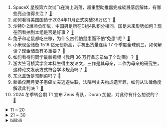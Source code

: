 1. SpaceX 星舰第六次试飞在海上溅落，超重型助推器完成软溅落后解体，有哪些亮点值得关注？ [:link:](https://www.zhihu.com/question/4560989954)
2. 如何看待美国国债于2024年11月正式突破36万亿？ [:link:](https://www.zhihu.com/question/3899613189)
3. 沙特0-2爆冷负印尼，中国男足所在C组4队积分相同，国足未来形势如何？现在回看抽到本组是否是好事？ [:link:](https://www.zhihu.com/question/4602707665)
4. 兔子和老鼠都吃庄稼，为什么古代怕鼠患而不怕“兔患”呢？ [:link:](https://www.zhihu.com/question/1827446235)
5. 小米现金储备 1516 亿元创新高，手机出货量连续 17 个季度全球前三，如何解读？现金储备有多重要？ [:link:](https://www.zhihu.com/question/4544633552)
6. 如何看待何同学最新视频《我用 36 万行备忘录做了个动画》？ [:link:](https://www.zhihu.com/question/4389622860)
7. 浙大竺可桢奖学金本科生得主发论文，三作是其母亲，二作为母亲的研究生，这种论文发表方式符合学术规范吗？ [:link:](https://www.zhihu.com/question/4554902611)
8. 东北盒饭是预制菜吗？ [:link:](https://www.zhihu.com/question/737711524)
9. 新婚仅两月妻子患癌丈夫逃避失联，法院判丈夫构成遗弃罪，如何从法律角度解读此判决？ [:link:](https://www.zhihu.com/question/4490184579)
10. 2024 冬季转会期 T1 宣布 Zeus 离队，Doran 加盟，对此你有什么想说的？ [:link:](https://www.zhihu.com/question/4605620467)
<details>
<summary>11 ~ 20</summary>

11. 《千与千寻》里最后千寻是怎么知道那一群猪里没有自己的爸爸妈妈的呢? [:link:](https://www.zhihu.com/question/26076643)
12. 唐朝为什么拿不下吐蕃？ [:link:](https://www.zhihu.com/question/2908915736)
13. 大家都谈谈WOW中最经典的BOSS吧? [:link:](https://www.zhihu.com/question/29177566)
14. 珠海航展一男子扫描展品被质疑是间谍，航展方回应「是否为间谍还没有明确通知」，有哪些信息值得关注？ [:link:](https://www.zhihu.com/question/4549779482)
15. 乌媒称乌军首次使用美国陆军战术导弹系统袭击俄布良斯克州，哪些信息值得关注？对当前俄乌局势会有何影响？ [:link:](https://www.zhihu.com/question/4585245117)
16. 国家发改委表示将依法严查「先提价后打折」「虚假折扣」等行为，这会给市场带来哪些改变？ [:link:](https://www.zhihu.com/question/4554394085)
17. 航天飞机会再出现吗？ [:link:](https://www.zhihu.com/question/359004035)
18. 「母爱是一场得体的退出」，现在的家长在孩子身上用力太大，后面真的能得体退出么？ [:link:](https://www.zhihu.com/question/4130438676)
19. 如果一年内给你无限金钱，但一年后你将获得这一年花费的两倍负债，你愿意吗？ [:link:](https://www.zhihu.com/question/4169481571)
20. 康师傅新品汤面被群嘲，剁椒鱼片变「卡通小鱼」，是否属于消费欺诈？消费者可以索赔吗？ [:link:](https://www.zhihu.com/question/4491164584)
</details>
<details>
<summary>21 ~ 30</summary>

21. 特朗普或在就任后宣布美国进入紧急状态，利用军事手段驱逐非法移民，有哪些影响？美国非法移民问题有多严重？ [:link:](https://www.zhihu.com/question/4544365048)
22. 从 0-7 到 1-3，如何评价中国队的进步 ？和前几轮相比，主帅伊万做了哪些改变？ [:link:](https://www.zhihu.com/question/4601852278)
23. TGA2024 最佳电竞选手 Faker 与 ZmjjKk 均被提名，你觉得 KK 能逆袭吗？ [:link:](https://www.zhihu.com/question/4553441383)
24. 三门问题为什么不是二分之一？ [:link:](https://www.zhihu.com/question/275661457)
25. 为什么西方文明几千年了，吃饭仍然用古老的刀叉餐具？ [:link:](https://www.zhihu.com/question/4379495411)
26. 华为Mate 70 系列将首发纯血鸿蒙系统，有何特点和优势？你期待吗？ [:link:](https://www.zhihu.com/question/4477099281)
27. 贾迎春这样的人有什么优点吗？ [:link:](https://www.zhihu.com/question/463370758)
28. 如何评价《最终幻想7：重生》的销量不达预期？ [:link:](https://www.zhihu.com/question/726342495)
29. 能否推荐一下电脑上特别有用的软件？ [:link:](https://www.zhihu.com/question/637191861)
30. 世亚预 18 强赛国足 1-3 不敌日本男足，小川航基头球双响林良铭推射建功，如何评价本场比赛？ [:link:](https://www.zhihu.com/question/4564862165)
</details><details>
<summary>bilibili</summary>

</details>